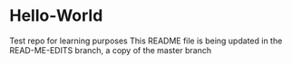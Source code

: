 # Hello-World
Test repo for learning purposes
This README file is being updated in the READ-ME-EDITS branch, a copy of the master branch
